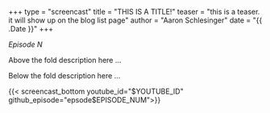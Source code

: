 +++
type = "screencast"
title = "THIS IS A TITLE!"
teaser = "this is a teaser. it will show up on the blog list page"
author = "Aaron Schlesinger"
date = "{{ .Date }}"
+++

_Episode N_

Above the fold description here ...

<!--more-->

Below the fold description here ...

{{< screencast_bottom youtube_id="$YOUTUBE_ID" github_episode="epsode$EPISODE_NUM">}}

